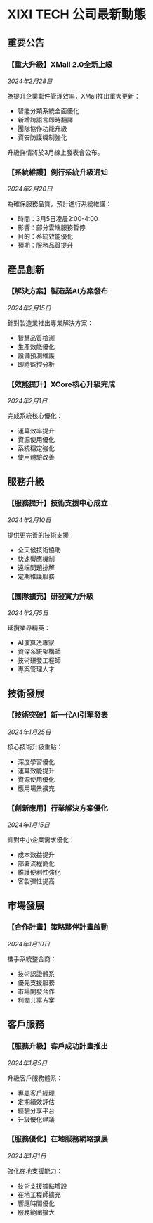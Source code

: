 # XIXI TECH 公司最新動態

## 重要公告

### 【重大升級】XMail 2.0全新上線
*2024年2月28日*

為提升企業郵件管理效率，XMail推出重大更新：
- 智能分類系統全面優化
- 新增跨語言即時翻譯
- 團隊協作功能升級
- 資安防護機制強化

升級詳情將於3月線上發表會公布。

### 【系統維護】例行系統升級通知
*2024年2月20日*

為確保服務品質，預計進行系統維護：
- 時間：3月5日凌晨2:00-4:00
- 影響：部分雲端服務暫停
- 目的：系統效能優化
- 預期：服務品質提升

## 產品創新

### 【解決方案】製造業AI方案發布
*2024年2月15日*

針對製造業推出專業解決方案：
- 智慧品質檢測
- 生產效能優化
- 設備預測維護
- 即時監控分析

### 【效能提升】XCore核心升級完成
*2024年2月1日*

完成系統核心優化：
- 運算效率提升
- 資源使用優化
- 系統穩定強化
- 使用體驗改善

## 服務升級

### 【服務提升】技術支援中心成立
*2024年2月10日*

提供更完善的技術支援：
- 全天候技術協助
- 快速響應機制
- 遠端問題排解
- 定期維護服務

### 【團隊擴充】研發實力升級
*2024年2月5日*

延攬業界精英：
- AI演算法專家
- 資深系統架構師
- 技術研發工程師
- 專案管理人才

## 技術發展

### 【技術突破】新一代AI引擎發表
*2024年1月25日*

核心技術升級重點：
- 深度學習優化
- 運算效能提升
- 資源使用優化
- 應用場景擴充

### 【創新應用】行業解決方案優化
*2024年1月15日*

針對中小企業需求優化：
- 成本效益提升
- 部署流程簡化
- 維護便利性強化
- 客製彈性提高

## 市場發展

### 【合作計畫】策略夥伴計畫啟動
*2024年1月10日*

攜手系統整合商：
- 技術認證體系
- 優先支援服務
- 市場開發合作
- 利潤共享方案

## 客戶服務

### 【服務升級】客戶成功計畫推出
*2024年1月5日*

升級客戶服務體系：
- 專屬客戶經理
- 定期績效評估
- 經驗分享平台
- 升級優化建議

### 【服務優化】在地服務網絡擴展
*2024年1月1日*

強化在地支援能力：
- 技術支援據點增設
- 在地工程師擴充
- 響應時間優化
- 服務範圍擴大
